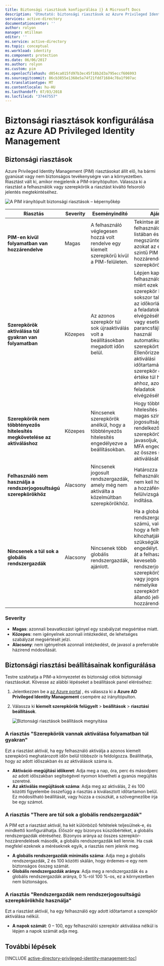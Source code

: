 ```yaml
---
title: Biztonsági riasztások konfigurálása |} A Microsoft Docs
description: 'Útmutató: biztonsági riasztások az Azure Privileged Identity Management bővítmény konfigurálása.'
services: active-directory
documentationcenter: ''
author: rolyon
manager: mtillman
editor: ''
ms.service: active-directory
ms.topic: conceptual
ms.workload: identity
ms.component: protection
ms.date: 06/06/2017
ms.author: rolyon
ms.custom: pim
ms.openlocfilehash: d054ca015fd97b3ec45f18b2d3a795eccf606993
ms.sourcegitcommit: 86cb3855e1368e5a74f21fdd71684c78a1f907ac
ms.translationtype: MT
ms.contentlocale: hu-HU
ms.lasthandoff: 07/03/2018
ms.locfileid: "37447557"
---
```

# <a name="how-to-configure-security-alerts-in-azure-ad-privileged-identity-management"></a>Biztonsági riasztások konfigurálása az Azure AD Privileged Identity Management
## <a name="security-alerts"></a>Biztonsági riasztások
Azure Privileged Identity Management (PIM) riasztásokat állít elő, ha bármi gyanúsat vagy nem biztonságos tevékenységre van a környezetben. Riasztást vált ki, amikor megjelenik a PIM-irányítópulton. Válassza ki a riasztást a felhasználók vagy szerepkörök a riasztást kiváltó felsoroló jelentés megtekintéséhez.

![A PIM irányítópult biztonsági riasztások – képernyőkép][1]

| Riasztás | Severity | Eseményindító | Ajánlás |
| --- | --- | --- | --- |
| **PIM-en kívül folyamatban van hozzárendelve** |Magas |A felhasználó véglegesen hozzá volt rendelve egy kiemelt szerepkörű kívül a PIM-felületen. |Tekintse át a felhasználókat a listában és megszüntetése azokat az emelt szintű PIM-en kívül hozzárendelt szerepkörök. |
| **Szerepkörök aktiválása túl gyakran van folyamatban** |Közepes |Az azonos szerepkör túl sok újraaktiválás volt a beállításokban megadott időn belül. |Lépjen kapcsolatba a felhasználót, hogy miért ezek aktiválta a szerepkör Igen sokszor talál. Talán az időkorlát túl rövid a feladatok elvégzéséhez őket, vagy esetleg ezek parancsfájlokat használ automatikusan a szerepkört aktiváló. Ellenőrizze, hogy az aktiválási időtartamát, az adott szerepkör esetén értéke túl hosszú ahhoz, azok a feladatok elvégzéséhez. |
| **Szerepkörök nem többtényezős hitelesítés megkövetelése az aktiváláshoz** |Közepes |Nincsenek szerepkörök anélkül, hogy a többtényezős hitelesítés engedélyezve a beállításokban. |Hogy többtényezős hitelesítés a legtöbb magas szintű jogosultsággal rendelkező szerepkörök, de javasoljuk, hogy az MFA engedélyezése az összes szerepkör aktiválását. |
| **Felhasználó nem használja a rendszerjogosultságú szerepkörökhöz** |Alacsony |Nincsenek jogosult rendszergazdák, amely még nem aktiválta a közelmúltban szerepkörökhöz. |Határozza meg a felhasználók többé nem kell hozzáférést, a hozzáférési felülvizsgálat indítása. |
| **Nincsenek a túl sok a globális rendszergazdák** |Alacsony |Nincsenek több globális rendszergazdák, ajánlott. |Ha a globális rendszergazdák nagy számú, valószínű, hogy a felhasználók kihozhatják szükségük több engedélyt. Helyezze át a felhasználók kevesebb rendszerjogosultságú szerepkörökhöz, vagy jogosulttá némelyike helyett a szerepkörhöz tartozó állandó jelleggel hozzárendelt. |

### <a name="severity"></a>Severity
* **Magas**: azonnali beavatkozást igényel egy szabályzat megsértése miatt. 
* **Közepes**: nem igényelnek azonnali intézkedést, de lehetséges szabályzat megsértését jelzi.
* **Alacsony**: nem igényelnek azonnali intézkedést, de javasol a preferrable házirend módosítását.

## <a name="configure-security-alert-settings"></a>Biztonsági riasztási beállításainak konfigurálása
Testre szabhatja a PIM-a környezetet és biztonsági célok biztonsági riasztásokat. Kövesse az alábbi lépéseket a beállítások panel eléréséhez:

1. Jelentkezzen be a [az Azure portal](https://portal.azure.com/) , és válassza ki a **Azure AD Privileged Identity Management** csempére az irányítópulton.
2. Válassza ki **kiemelt szerepkörök felügyelt** > **beállítások** > **riasztási beállítások**.
   
    ![Biztonsági riasztások beállítások megnyitása][2]

### <a name="roles-are-being-activated-too-frequently-alert"></a>A riasztás "Szerepkörök vannak aktiválása folyamatban túl gyakran"
Ezt a riasztást aktivál, ha egy felhasználó aktiválja a azonos kiemelt szerepkörű meghatározott időn belül többször is feldolgozza. Beállíthatja, hogy az adott időszakban és az aktiválások száma is.

* **Aktiváció-megújítási időkeret**: Adja meg a nap, óra, perc és másodperc az adott időszakban segítségével nyomon követheti a gyanús megújítás szeretné.
* **Az aktiválás megújítások száma**: Adja meg az aktiválás, 2 és 100 közötti figyelembe összefügg a riasztás a kiválasztott időtartamon belül. Ez módosítható beállítását, vagy húzza a csúszkát, a szövegmezőbe írja be egy számot.

### <a name="there-are-too-many-global-administrators-alert"></a>A riasztás "There are túl sok a globális rendszergazdák"
A PIM ezt a riasztást aktivál, ha két különböző feltételek teljesülnek-e, és mindkettő konfigurálhatja. Először egy bizonyos küszöbértéket, a globális rendszergazdák eléréséhez. Bizonyos aránya az összes szerepkör-hozzárendelések második, a globális rendszergazdák kell lennie. Ha csak megfelel ezeknek a méréseknek egyik, a riasztás nem jelenik meg.  

* **A globális rendszergazdák minimális száma**: Adja meg a globális rendszergazdák, 2 és 100 közötti skálán, hogy érdemes-e egy nem biztonságos összeg számát.
* **Globális rendszergazdák aránya**: Adja meg a rendszergazdák és a globális rendszergazdák aránya, 0 %-ról 100 %-os, ez a környezetben nem biztonságos.

### <a name="administrators-arent-using-their-privileged-roles-alert"></a>A riasztás "Rendszergazdák nem rendszerjogosultságú szerepkörökhöz használja"
Ezt a riasztást aktivál, ha egy felhasználó egy adott időtartamot a szerepkör aktiválása nélkül.

* **A napok számát**: 0 – 100, egy felhasználói szerepkör aktiválása nélkül is lépjen a napok számát adja meg.

## <a name="next-steps"></a>További lépések
[!INCLUDE [active-directory-privileged-identity-management-toc](../../includes/active-directory-privileged-identity-management-toc.md)]

<!--Image references-->

[1]: ./media/active-directory-privileged-identity-management-how-to-configure-security-alerts/PIM_security_dash.png
[2]: ./media/active-directory-privileged-identity-management-how-to-configure-security-alerts/PIM_security_settings.png
